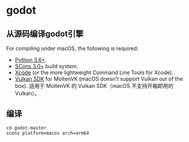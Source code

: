 # godot

## 从源码编译godot引擎

For compiling under macOS, the following is required:

-   [Python 3.6+](https://www.python.org/downloads/macos/).
-   [SCons 3.0+](https://scons.org/pages/download.html) build system.
-   [Xcode](https://apps.apple.com/us/app/xcode/id497799835) (or the more lightweight Command Line Tools for Xcode).
-   [Vulkan SDK](https://sdk.lunarg.com/sdk/download/latest/mac/vulkan-sdk.dmg) for MoltenVK (macOS doesn't support Vulkan out of the box).
    适用于 MoltenVK 的 Vulkan SDK（macOS 不支持开箱即用的 Vulkan）。



## 编译

```shell
cd godot-master
scons platform=macos arch=arm64
```

